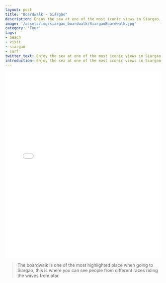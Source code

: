 ```yaml
---
layout: post
title: "Boardwalk - Siargao"
description: Enjoy the sea at one of the most iconic views in Siargao.
image: '/assets/img/siargao_boardwalk/SiargaoBoardwalk.jpg'
category: 'Tour'
tags:
- beach
- visit
- siargao
- surf
twitter_text: Enjoy the sea at one of the most iconic views in Siargao. Take a virtual tour now.
introduction: Enjoy the sea at one of the most iconic views in Siargao. Take a virtual tour now.
---
```

<iframe  style="width: 900px; height: 600px; border: none; max-width: 100%;" frameborder="0" allow="vr,gyroscope,accelerometer,fullscreen" scrolling="no" allowfullscreen="true" src="/360_tours/boardwalk/index.html"></iframe>

>The boardwalk is one of the most highlighted place when going to Siargao, this is where you can see people from different races riding the waves from afar.
